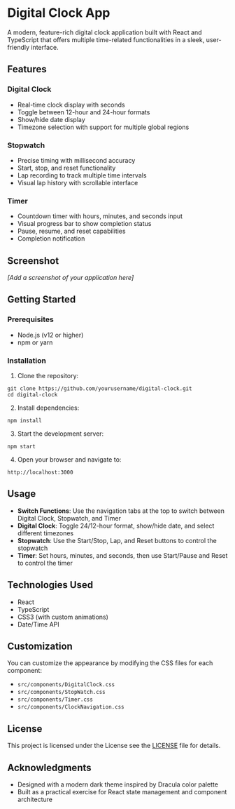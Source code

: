 # Digital Clock App

A modern, feature-rich digital clock application built with React and TypeScript that offers multiple time-related functionalities in a sleek, user-friendly interface.

## Features

### Digital Clock
- Real-time clock display with seconds
- Toggle between 12-hour and 24-hour formats
- Show/hide date display
- Timezone selection with support for multiple global regions

### Stopwatch
- Precise timing with millisecond accuracy
- Start, stop, and reset functionality
- Lap recording to track multiple time intervals
- Visual lap history with scrollable interface

### Timer
- Countdown timer with hours, minutes, and seconds input
- Visual progress bar to show completion status
- Pause, resume, and reset capabilities
- Completion notification

## Screenshot

*[Add a screenshot of your application here]*

## Getting Started

### Prerequisites
- Node.js (v12 or higher)
- npm or yarn

### Installation

1. Clone the repository:
```
git clone https://github.com/yourusername/digital-clock.git
cd digital-clock
```

2. Install dependencies:
```
npm install
```

3. Start the development server:
```
npm start
```

4. Open your browser and navigate to:
```
http://localhost:3000
```

## Usage

- **Switch Functions**: Use the navigation tabs at the top to switch between Digital Clock, Stopwatch, and Timer
- **Digital Clock**: Toggle 24/12-hour format, show/hide date, and select different timezones
- **Stopwatch**: Use the Start/Stop, Lap, and Reset buttons to control the stopwatch
- **Timer**: Set hours, minutes, and seconds, then use Start/Pause and Reset to control the timer

## Technologies Used

- React
- TypeScript
- CSS3 (with custom animations)
- Date/Time API

## Customization

You can customize the appearance by modifying the CSS files for each component:
- `src/components/DigitalClock.css`
- `src/components/StopWatch.css`
- `src/components/Timer.css`
- `src/components/ClockNavigation.css`

## License

This project is licensed under the License see the [LICENSE](LICENSE.md) file for details.

## Acknowledgments

- Designed with a modern dark theme inspired by Dracula color palette
- Built as a practical exercise for React state management and component architecture
